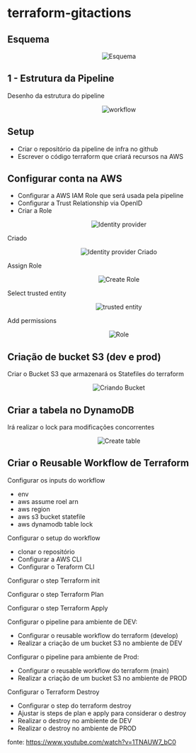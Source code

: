 # terraform-gitactions

## Esquema

<div align="center">

![Esquema](./images/esquema.png)

</div>

## 1 - Estrutura da Pipeline

Desenho da estrutura do pipeline

<div align="center">

![workflow](./images/workflow.png)

</div>

## Setup 

- Criar o repositório da pipeline de infra no github
- Escrever o código terraform que criará recursos na AWS

## Configurar conta na AWS

- Configurar a AWS IAM Role que será usada pela pipeline
- Configurar a Trust Relationship via OpenID
- Criar a Role

<div align="center">

![Identity provider ](./images/identity-provider.png)

</div>

Criado

<div align="center">

![Identity provider Criado](./images/identity-provider-ok.png)

</div>

Assign Role

<div align="center">

![Create Role](./images/create-role.png)

</div>

Select trusted entity

<div align="center">

![trusted entity](./images/trusted-entity.png)

</div>

Add permissions

<div align="center">

![Role](./images/role.png)

</div>

## Criação de bucket S3 (dev e prod)

Criar o Bucket S3 que armazenará os Statefiles do terraform

<div align="center">

![Criando Bucket](./images/bucket.png)

</div>

## Criar a tabela no DynamoDB 

Irá realizar o lock para modificações concorrentes

<div align="center">

![Create table](./images/create-table.png)

</div>

## Criar o Reusable Workflow de Terraform

Configurar os inputs do workflow

- env
- aws assume roel arn
- aws region
- aws s3 bucket statefile
- aws dynamodb table lock

Configurar o setup do workflow

- clonar o repositório
- Configurar a AWS CLI
- Configurar o Teraform CLI

Configurar o step Terraform init

Configurar o step Terraform Plan

Configurar o step Terraform Apply

Configurar o pipeline para ambiente de DEV:

- Configurar o reusable workflow do terraform (develop)
- Realizar a criação de um bucket S3 no ambiente de DEV

Configurar o pipeline para ambiente de Prod:

- Configurar o reusable workflow do terraform (main)
- Realizar a criação de um bucket S3 no ambiente de PROD

Configurar o Terraform Destroy

- Configurar o step do terraform destroy
- Ajustar is steps de plan e apply para considerar o destroy
- Realizar o destroy no ambiente de DEV
- Realizar o destroy no ambiente de PROD

fonte: https://www.youtube.com/watch?v=1TNAUW7_bC0